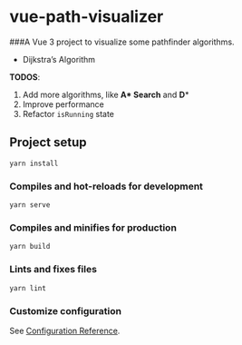 # vue-path-visualizer

###A Vue 3 project to visualize some pathfinder algorithms.

- Dijkstra’s Algorithm

**TODOS**:

1. Add more algorithms, like **A\* Search** and **D***
1. Improve performance
1. Refactor `isRunning` state

## Project setup
```
yarn install
```

### Compiles and hot-reloads for development
```
yarn serve
```

### Compiles and minifies for production
```
yarn build
```

### Lints and fixes files
```
yarn lint
```

### Customize configuration
See [Configuration Reference](https://cli.vuejs.org/config/).
